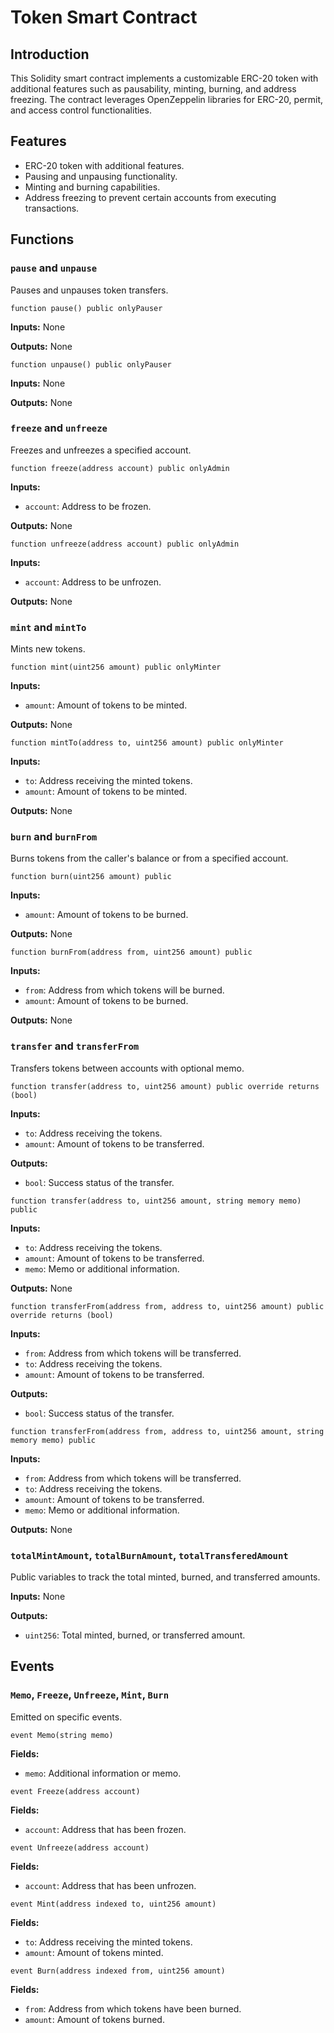 # Token Smart Contract

## Introduction

This Solidity smart contract implements a customizable ERC-20 token with additional features such as pausability, minting, burning, and address freezing. The contract leverages OpenZeppelin libraries for ERC-20, permit, and access control functionalities.

## Features

- ERC-20 token with additional features.
- Pausing and unpausing functionality.
- Minting and burning capabilities.
- Address freezing to prevent certain accounts from executing transactions.

## Functions

### `pause` and `unpause`

Pauses and unpauses token transfers.

```solidity
function pause() public onlyPauser
```

**Inputs:**
None

**Outputs:**
None

```solidity
function unpause() public onlyPauser
```

**Inputs:**
None

**Outputs:**
None

### `freeze` and `unfreeze`

Freezes and unfreezes a specified account.

```solidity
function freeze(address account) public onlyAdmin
```

**Inputs:**
- `account`: Address to be frozen.

**Outputs:**
None

```solidity
function unfreeze(address account) public onlyAdmin
```

**Inputs:**
- `account`: Address to be unfrozen.

**Outputs:**
None

### `mint` and `mintTo`

Mints new tokens.

```solidity
function mint(uint256 amount) public onlyMinter
```

**Inputs:**
- `amount`: Amount of tokens to be minted.

**Outputs:**
None

```solidity
function mintTo(address to, uint256 amount) public onlyMinter
```

**Inputs:**
- `to`: Address receiving the minted tokens.
- `amount`: Amount of tokens to be minted.

**Outputs:**
None

### `burn` and `burnFrom`

Burns tokens from the caller's balance or from a specified account.

```solidity
function burn(uint256 amount) public
```

**Inputs:**
- `amount`: Amount of tokens to be burned.

**Outputs:**
None

```solidity
function burnFrom(address from, uint256 amount) public
```

**Inputs:**
- `from`: Address from which tokens will be burned.
- `amount`: Amount of tokens to be burned.

**Outputs:**
None

### `transfer` and `transferFrom`

Transfers tokens between accounts with optional memo.

```solidity
function transfer(address to, uint256 amount) public override returns (bool)
```

**Inputs:**
- `to`: Address receiving the tokens.
- `amount`: Amount of tokens to be transferred.

**Outputs:**
- `bool`: Success status of the transfer.

```solidity
function transfer(address to, uint256 amount, string memory memo) public
```

**Inputs:**
- `to`: Address receiving the tokens.
- `amount`: Amount of tokens to be transferred.
- `memo`: Memo or additional information.

**Outputs:**
None

```solidity
function transferFrom(address from, address to, uint256 amount) public override returns (bool)
```

**Inputs:**
- `from`: Address from which tokens will be transferred.
- `to`: Address receiving the tokens.
- `amount`: Amount of tokens to be transferred.

**Outputs:**
- `bool`: Success status of the transfer.

```solidity
function transferFrom(address from, address to, uint256 amount, string memory memo) public
```

**Inputs:**
- `from`: Address from which tokens will be transferred.
- `to`: Address receiving the tokens.
- `amount`: Amount of tokens to be transferred.
- `memo`: Memo or additional information.

**Outputs:**
None

### `totalMintAmount`, `totalBurnAmount`, `totalTransferedAmount`

Public variables to track the total minted, burned, and transferred amounts.

**Inputs:**
None

**Outputs:**
- `uint256`: Total minted, burned, or transferred amount.

## Events

### `Memo`, `Freeze`, `Unfreeze`, `Mint`, `Burn`

Emitted on specific events.

```solidity
event Memo(string memo)
```

**Fields:**
- `memo`: Additional information or memo.

```solidity
event Freeze(address account)
```

**Fields:**
- `account`: Address that has been frozen.

```solidity
event Unfreeze(address account)
```

**Fields:**
- `account`: Address that has been unfrozen.

```solidity
event Mint(address indexed to, uint256 amount)
```

**Fields:**
- `to`: Address receiving the minted tokens.
- `amount`: Amount of tokens minted.

```solidity
event Burn(address indexed from, uint256 amount)
```

**Fields:**
- `from`: Address from which tokens have been burned.
- `amount`: Amount of tokens burned.
